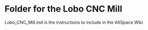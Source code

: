 # Folder for the Lobo CNC Mill
Lobo_CNC_Mill.md is the instructions to include in the AltSpace Wiki
